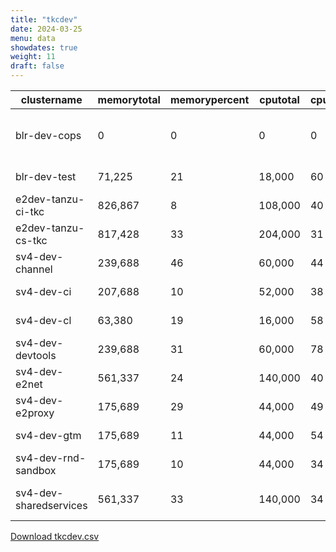 ```yaml
---
title: "tkcdev"
date: 2024-03-25
menu: data
showdates: true
weight: 11
draft: false
---
```

<!--more-->
| clustername            | memorytotal | memorypercent | cputotal | cpupercent | nodecount | health       | message                                           |
| ---------------------- | ----------- | ------------- | -------- | ---------- | --------- | ------------ | ------------------------------------------------- |
| blr-dev-cops           |           0 |             0 |        0 |          0 |         6 | DISCONNECTED | Disconnected. Last heartbeat 2024-03-23T18:08:00Z |
| blr-dev-test           |      71,225 |            21 |   18,000 |         60 |         6 | HEALTHY      | Cluster is healthy                                |
| e2dev-tanzu-ci-tkc     |     826,867 |             8 |  108,000 |         40 |         9 | HEALTHY      | Cluster is healthy                                |
| e2dev-tanzu-cs-tkc     |     817,428 |            33 |  204,000 |         31 |        27 | HEALTHY      | Cluster is healthy                                |
| sv4-dev-channel        |     239,688 |            46 |   60,000 |         44 |         9 | HEALTHY      | Cluster is healthy                                |
| sv4-dev-ci             |     207,688 |            10 |   52,000 |         38 |         8 | HEALTHY      | Cluster is healthy                                |
| sv4-dev-cl             |      63,380 |            19 |   16,000 |         58 |         5 | HEALTHY      | Cluster is healthy                                |
| sv4-dev-devtools       |     239,688 |            31 |   60,000 |         78 |         9 | HEALTHY      | Cluster is healthy                                |
| sv4-dev-e2net          |     561,337 |            24 |  140,000 |         40 |        11 | HEALTHY      | Cluster is healthy                                |
| sv4-dev-e2proxy        |     175,689 |            29 |   44,000 |         49 |         7 | HEALTHY      | Cluster is healthy                                |
| sv4-dev-gtm            |     175,689 |            11 |   44,000 |         54 |         7 | HEALTHY      | Cluster is healthy                                |
| sv4-dev-rnd-sandbox    |     175,689 |            10 |   44,000 |         34 |         7 | HEALTHY      | Cluster is healthy                                |
| sv4-dev-sharedservices |     561,337 |            33 |  140,000 |         34 |        11 | WARNING      | 1 node is in WARNING state.                       |
[Download tkcdev.csv](/csv/tkcdev.csv)
